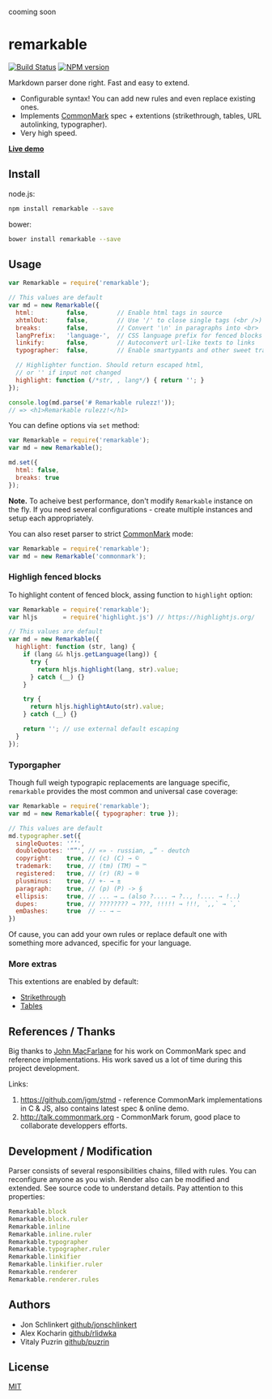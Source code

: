 cooming soon

remarkable
==========

[![Build Status](https://travis-ci.org/jonschlinkert/remarkable.svg?branch=master)](https://travis-ci.org/jonschlinkert/remarkable)
[![NPM version](https://img.shields.io/npm/v/remarkable.svg)](https://www.npmjs.org/package/remarkable)

Markdown parser done right. Fast and easy to extend.

- Configurable syntax! You can add new rules and even replace existing ones.
- Implements [CommonMark](http://commonmark.org/) spec + extentions
  (strikethrough, tables, URL autolinking, typographer).
- Very high speed.

__[Live demo](http://jonschlinkert.github.io/remarkable/demo/)__


## Install

node.js:

```bash
npm install remarkable --save
```

bower:

```bash
bower install remarkable --save
```


## Usage

```javascript
var Remarkable = require('remarkable');

// This values are default
var md = new Remarkable({
  html:         false,        // Enable html tags in source
  xhtmlOut:     false,        // Use '/' to close single tags (<br />)
  breaks:       false,        // Convert '\n' in paragraphs into <br>
  langPrefix:   'language-',  // CSS language prefix for fenced blocks
  linkify:      false,        // Autoconvert url-like texts to links
  typographer:  false,        // Enable smartypants and other sweet transforms

  // Highlighter function. Should return escaped html,
  // or '' if input not changed
  highlight: function (/*str, , lang*/) { return ''; }
});

console.log(md.parse('# Remarkable rulezz!'));
// => <h1>Remarkable rulezz!</h1>
```

You can define options via `set` method:

```javascript
var Remarkable = require('remarkable');
var md = new Remarkable();

md.set({
  html: false,
  breaks: true
});
```

__Note.__ To acheive best performance, don't modify `Remarkable` instance on
the fly. If you need several configurations - create multiple instances and
setup each appropriately.

You can also reset parser to strict [CommonMark](http://commonmark.org/) mode:

```javascript
var Remarkable = require('remarkable');
var md = new Remarkable('commonmark');
```

### Highligh fenced blocks

To highlight content of fenced block, assing function to `highlight` option:

```javascript
var Remarkable = require('remarkable');
var hljs       = require('highlight.js') // https://highlightjs.org/

// This values are default
var md = new Remarkable({
  highlight: function (str, lang) {
    if (lang && hljs.getLanguage(lang)) {
      try {
        return hljs.highlight(lang, str).value;
      } catch (__) {}
    }

    try {
      return hljs.highlightAuto(str).value;
    } catch (__) {}

    return ''; // use external default escaping
  }
});
```

### Typorgapher

Though full weigh typograpic replacements are language specific, `remarkable`
provides the most common and universal case coverage:

```javascript
var Remarkable = require('remarkable');
var md = new Remarkable({ typographer: true });

// This values are default
md.typographer.set({
  singleQuotes: '‘’',
  doubleQuotes: '“”', // «» - russian, „“ - deutch
  copyright:    true, // (c) (C) → ©
  trademark:    true, // (tm) (TM) → ™
  registered:   true, // (r) (R) → ®
  plusminus:    true, // +- → ±
  paragraph:    true, // (p) (P) -> §
  ellipsis:     true, // ... → … (also ?.... → ?.., !.... → !..)
  dupes:        true, // ???????? → ???, !!!!! → !!!, `,,` → `,`
  emDashes:     true  // -- → —
})
```

Of cause, you can add your own rules or replace default one with something
more advanced, specific for your language.

### More extras

This extentions are enabled by default:

- [Strikethrough](https://help.github.com/articles/github-flavored-markdown/#strikethrough)
- [Tables](https://help.github.com/articles/github-flavored-markdown/#tables)


## References / Thanks

Big thanks to [John MacFarlane](https://github.com/jgm) for his work on
CommonMark spec and reference implementations. His work saved us a lot of time
during this project development.

Links:

1. https://github.com/jgm/stmd - reference CommonMark implementations in C & JS,
   also contains latest spec & online demo.
2. http://talk.commonmark.org - CommonMark forum, good place to collaborate
   developpers efforts.


## Development / Modification

Parser consists of several responsibilities chains, filled with rules. You can
reconfigure anyone as you wish. Render also can be modified and extended. See
source code to understand details. Pay attention to this properties:

```javascript
Remarkable.block
Remarkable.block.ruler
Remarkable.inline
Remarkable.inline.ruler
Remarkable.typographer
Remarkable.typographer.ruler
Remarkable.linkifier
Remarkable.linkifier.ruler
Remarkable.renderer
Remarkable.renderer.rules
```


## Authors

- Jon Schlinkert [github/jonschlinkert](https://github.com/jonschlinkert)
- Alex Kocharin [github/rlidwka](https://github.com/rlidwka)
- Vitaly Puzrin [github/puzrin](https://github.com/puzrin)


## License

[MIT](https://github.com/jonschlinkert/remarkable/blob/master/LICENSE)
